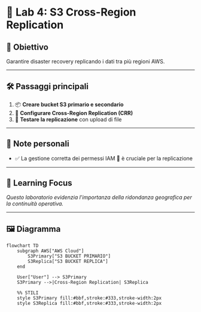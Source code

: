 # 🧪 Lab 4: S3 Cross-Region Replication

## 🎯 Obiettivo
Garantire disaster recovery replicando i dati tra più regioni AWS.

---

## 🛠️ Passaggi principali

1. 📦 **Creare bucket S3 primario e secondario**  
2. 🔄 **Configurare Cross-Region Replication (CRR)**  
3. 🧪 **Testare la replicazione** con upload di file  

---

## 📝 Note personali

- ✅ La gestione corretta dei permessi IAM 🔑 è cruciale per la replicazione  

---

## 📌 Learning Focus

*Questo laboratorio evidenzia l’importanza della ridondanza geografica per la continuità operativa.*

---

## 🖼️ Diagramma

```mermaid
flowchart TD
    subgraph AWS["AWS Cloud"]
        S3Primary["S3 BUCKET PRIMARIO"]
        S3Replica["S3 BUCKET REPLICA"]
    end

    User["User"] --> S3Primary
    S3Primary -->|Cross-Region Replication| S3Replica

    %% STILI
    style S3Primary fill:#bbf,stroke:#333,stroke-width:2px
    style S3Replica fill:#bbf,stroke:#333,stroke-width:2px
